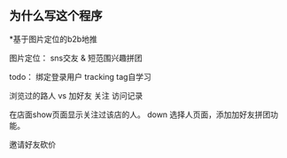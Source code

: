 ## 为什么写这个程序
  *基于图片定位的b2b地推


图片定位：
sns交友 & 短范围兴趣拼团

todo：
绑定登录用户
tracking
tag自学习

浏览过的路人 vs 加好友
关注
访问记录

在店面show页面显示关注过该店的人。 down
选择人页面，添加加好友拼团功能。

邀请好友砍价